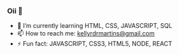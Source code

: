 ### Oii 👋


- 🌱 I’m currently learning HTML, CSS, JAVASCRIPT, SQL
- 📫 How to reach me: kellyrdrmartins@gmail.com
- ⚡ Fun fact: JAVASCRIPT, CSS3, HTML5, NODE, REACT

